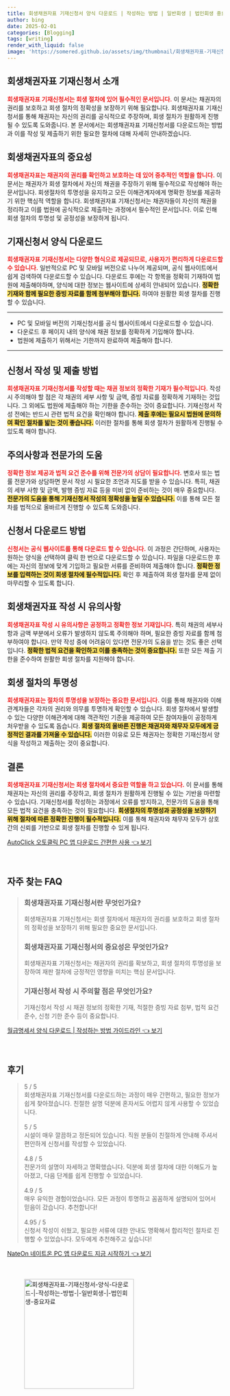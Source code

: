```yaml
---
title: 회생채권자표 기재신청서 양식 다운로드 | 작성하는 방법 | 일반회생 | 법인회생 중요자료
author: bing
date: 2025-02-01
categories: [Blogging]
tags: [writing]
render_with_liquid: false
image: 'https://somered.github.io/assets/img/thumbnail/회생채권자표-기재신청서-양식-다운로드-|-작성하는-방법-|-일반회생-|-법인회생-중요자료.webp'
---
```



<h2 id='회생채권자표_기재신청서_소개'>회생채권자표 기재신청서 소개</h2>

<p><b><span style="color: #ee2323;">회생채권자표 기재신청서는 회생 절차에 있어 필수적인 문서입니다.</span></b> 이 문서는 채권자의 권리를 보호하고 회생 절차의 정확성을 보장하기 위해 필요합니다. 회생채권자표 기재신청서를 통해 채권자는 자신의 권리를 공식적으로 주장하며, 회생 절차가 원활하게 진행될 수 있도록 도와줍니다. 본 문서에서는 회생채권자표 기재신청서를 다운로드하는 방법과 이를 작성 및 제출하기 위한 필요한 절차에 대해 자세히 안내하겠습니다.</p>

<h2 id='회생채권자표의_중요성'>회생채권자표의 중요성</h2>

<p><b><span style="color: #ee2323;">회생채권자표는 채권자의 권리를 확인하고 보호하는 데 있어 중추적인 역할을 합니다.</span></b> 이 문서는 채권자가 회생 절차에서 자신의 채권을 주장하기 위해 필수적으로 작성해야 하는 문서입니다. 회생절차의 투명성을 유지하고 모든 이해관계자에게 명확한 정보를 제공하기 위한 핵심적 역할을 합니다. 회생채권자표 기재신청서는 채권자들이 자신의 채권을 정리하고 이를 법원에 공식적으로 제출하는 과정에서 필수적인 문서입니다. 이로 인해 회생 절차의 투명성 및 공정성을 보장하게 됩니다.</p>

<h2 id='기재신청서_양식_다운로드'>기재신청서 양식 다운로드</h2>

<p><b><span style="color: #ee2323;">회생채권자표 기재신청서는 다양한 형식으로 제공되므로, 사용자가 편리하게 다운로드할 수 있습니다.</span></b> 일반적으로 PC 및 모바일 버전으로 나누어 제공되며, 공식 웹사이트에서 쉽게 검색하여 다운로드할 수 있습니다. 다운로드 후에는 각 항목을 정확히 기재하여 법원에 제출해야하며, 양식에 대한 정보는 웹사이트에 상세히 안내되어 있습니다. <b><span style="background-color: #ffe066;">정확한 기재와 함께 필요한 증빙 자료를 함께 첨부해야 합니다.</span></b> 하여야 원활한 회생 절차를 진행할 수 있습니다.</p>

<hr />

<ul>
    <li>PC 및 모바일 버전의 기재신청서를 공식 웹사이트에서 다운로드할 수 있습니다.</li>
    <li>다운로드 후 페이지 내의 양식에 채권 정보를 정확하게 기입해야 합니다.</li>
    <li>법원에 제출하기 위해서는 기한까지 완료하여 제출해야 합니다.</li>
</ul>

<hr />

<h2 id='신청서_작성_및_제출_방법'>신청서 작성 및 제출 방법</h2>

<p><b><span style="color: #ee2323;">회생채권자표 기재신청서를 작성할 때는 채권 정보의 정확한 기재가 필수적입니다.</span></b> 작성 시 주의해야 할 점은 각 채권의 세부 사항 및 금액, 증빙 자료를 정확하게 기재하는 것입니다. 그 외에도 법원에 제출해야 하는 기한을 준수하는 것이 중요합니다. 기재신청서 작성 전에는 반드시 관련 법적 요건을 확인해야 합니다. <b><span style="background-color: #ffe066;">제출 후에는 필요시 법원에 문의하여 확인 절차를 밟는 것이 좋습니다.</span></b> 이러한 절차를 통해 회생 절차가 원활하게 진행될 수 있도록 해야 합니다.</p>

<h2 id='주의사항과_전문가의_도움'>주의사항과 전문가의 도움</h2>

<p><b><span style="color: #ee2323;">정확한 정보 제공과 법적 요건 준수를 위해 전문가의 상담이 필요합니다.</span></b> 변호사 또는 법률 전문가와 상담하면 문서 작성 시 필요한 조언과 지도를 받을 수 있습니다. 특히, 채권의 세부 사항 및 금액, 발행 증빙 자료 등을 미비 없이 준비하는 것이 매우 중요합니다. <b><span style="background-color: #ffe066;">전문가의 도움을 통해 기재신청서 작성의 정확성을 높일 수 있습니다.</span></b> 이를 통해 모든 절차를 법적으로 올바르게 진행할 수 있도록 도와줍니다.</p>

<h2 id='신청서_다운로드_방법'>신청서 다운로드 방법</h2>

<p><b><span style="color: #ee2323;">신청서는 공식 웹사이트를 통해 다운로드 할 수 있습니다.</span></b> 이 과정은 간단하며, 사용자는 원하는 양식을 선택하여 클릭 한 번으로 다운로드할 수 있습니다. 파일을 다운로드한 후에는 자신의 정보에 맞게 기입하고 필요한 서류를 준비하여 제출해야 합니다. <b><span style="background-color: #ffe066;">정확한 정보를 입력하는 것이 회생 절차에 필수적입니다.</span></b> 확인 후 제출하여 회생 절차를 문제 없이 마무리할 수 있도록 합니다.</p>

<h2 id='회생채권자표_작성_시_유의사항'>회생채권자표 작성 시 유의사항</h2>

<p><b><span style="color: #ee2323;">회생채권자표 작성 시 유의사항은 공정하고 정확한 정보 기재입니다.</span></b> 특히 채권의 세부사항과 금액 부분에서 오류가 발생하지 않도록 주의해야 하며, 필요한 증빙 자료를 함께 첨부하여야 합니다. 만약 작성 중에 어려움이 있다면 전문가의 도움을 받는 것도 좋은 선택입니다. <b><span style="background-color: #ffe066;">정확한 법적 요건을 확인하고 이를 충족하는 것이 중요합니다.</span></b> 또한 모든 제출 기한을 준수하여 원활한 회생 절차를 지원해야 합니다.</p>

<h2 id='회생_절차_투명성'>회생 절차의 투명성</h2>

<p><b><span style="color: #ee2323;">회생채권자표는 절차의 투명성을 보장하는 중요한 문서입니다.</span></b> 이를 통해 채권자와 이해 관계자들은 각자의 권리와 의무를 투명하게 확인할 수 있습니다. 회생 절차에서 발생할 수 있는 다양한 이해관계에 대해 객관적인 기준을 제공하여 모든 참여자들이 공정하게 처우받을 수 있도록 돕습니다. <b><span style="background-color: #ffe066;">회생 절차의 올바른 진행은 채권자와 채무자 모두에게 긍정적인 결과를 가져올 수 있습니다.</span></b> 이러한 이유로 모든 채권자는 정확한 기재신청서 양식을 작성하고 제출하는 것이 중요합니다.</p>

<h2 id='결론'>결론</h2>

<p><b><span style="color: #ee2323;">회생채권자표 기재신청서는 회생 절차에서 중요한 역할을 하고 있습니다.</span></b> 이 문서를 통해 채권자는 자신의 권리를 주장하고, 회생 절차가 원활하게 진행될 수 있는 기반을 마련할 수 있습니다. 기재신청서를 작성하는 과정에서 오류를 방지하고, 전문가의 도움을 통해 모든 법적 요건을 충족하는 것이 필요합니다. <b><span style="background-color: #ffe066;">회생절차의 투명성과 공정성을 보장하기 위해 절차에 따른 정확한 진행이 필수적입니다.</span></b> 이를 통해 채권자와 채무자 모두가 상호 간의 신뢰를 기반으로 회생 절차를 진행할 수 있게 됩니다.</p>


<p><a class="click-button" title="AutoClick 오토클릭 PC 앱 다운로드 간편한 사용" href="https://somered.github.io/posts/AutoClick-%EC%98%A4%ED%86%A0%ED%81%B4%EB%A6%AD-PC-%EC%95%B1-%EB%8B%A4%EC%9A%B4%EB%A1%9C%EB%93%9C-%EA%B0%84%ED%8E%B8%ED%95%9C-%EC%82%AC%EC%9A%A9/" rel="dofollow">AutoClick 오토클릭 PC 앱 다운로드 간편한 사용 👈 보기</a></p><br>
<h2 id='자주_찾는_FAQ'>자주 찾는 FAQ</h2>
<div itemscope="" itemtype="https://schema.org/FAQPage">
<blockquote>
<div itemscope="" itemprop="mainEntity" itemtype="https://schema.org/Question">
<h3 itemprop="name">회생채권자표 기재신청서란 무엇인가요?</h3>
<div itemscope="" itemprop="acceptedAnswer" itemtype="https://schema.org/Answer">
<span itemprop="text">
<p>회생채권자표 기재신청서는 회생 절차에서 채권자의 권리를 보호하고 회생 절차의 정확성을 보장하기 위해 필요한 중요한 문서입니다.</p>
</span>
</div>
</div>
<div itemscope="" itemprop="mainEntity" itemtype="https://schema.org/Question">
<h3 itemprop="name">회생채권자표 기재신청서의 중요성은 무엇인가요?</h3>
<div itemscope="" itemprop="acceptedAnswer" itemtype="https://schema.org/Answer">
<span itemprop="text">
<p>회생채권자표 기재신청서는 채권자의 권리를 확보하고, 회생 절차의 투명성을 보장하여 재판 절차에 긍정적인 영향을 미치는 핵심 문서입니다.</p>
</span>
</div>
</div>
<div itemscope="" itemprop="mainEntity" itemtype="https://schema.org/Question">
<h3 itemprop="name">기재신청서 작성 시 주의할 점은 무엇인가요?</h3>
<div itemscope="" itemprop="acceptedAnswer" itemtype="https://schema.org/Answer">
<span itemprop="text">
<p>기재신청서 작성 시 채권 정보의 정확한 기재, 적절한 증빙 자료 첨부, 법적 요건 준수, 신청 기한 준수 등이 중요합니다.</p>
</span>
</div>
</div>
</blockquote>
</div>
<p><a class="click-button" title="월급명세서 양식 다운로드 | 작성하는 방법 가이드라인" href="https://somered.github.io/posts/%EC%9B%94%EA%B8%89%EB%AA%85%EC%84%B8%EC%84%9C-%EC%96%91%EC%8B%9D-%EB%8B%A4%EC%9A%B4%EB%A1%9C%EB%93%9C-%EC%9E%91%EC%84%B1%ED%95%98%EB%8A%94-%EB%B0%A9%EB%B2%95-%EA%B0%80%EC%9D%B4%EB%93%9C%EB%9D%BC%EC%9D%B8/" rel="dofollow">월급명세서 양식 다운로드 | 작성하는 방법 가이드라인 👈 보기</a></p><br>
<h2 id='후기'>후기</h2>
<div itemscope itemtype="https://schema.org/Product">
  <blockquote>
  <div itemprop="review" itemscope itemtype="https://schema.org/Review">
      <div itemprop="reviewRating" itemscope itemtype="https://schema.org/Rating"> <span itemprop="ratingValue">5</span> / <span itemprop="bestRating">5</span> </div>
      <span itemprop="reviewBody">회생채권자표 기재신청서를 다운로드하는 과정이 매우 간편하고, 필요한 정보가 쉽게 찾아졌습니다. 친절한 설명 덕분에 혼자서도 어렵지 않게 사용할 수 있었습니다.</span>
  </div>
  <br>
  <div itemprop="review" itemscope itemtype="https://schema.org/Review">
      <div itemprop="reviewRating" itemscope itemtype="https://schema.org/Rating"> <span itemprop="ratingValue">5</span> / <span itemprop="bestRating">5</span> </div>
      <span itemprop="reviewBody">시설이 매우 깔끔하고 정돈되어 있습니다. 직원 분들이 친절하게 안내해 주셔서 편안하게 신청서를 작성할 수 있었습니다.</span>
  </div>
  <br>
  <div itemprop="review" itemscope itemtype="https://schema.org/Review">
      <div itemprop="reviewRating" itemscope itemtype="https://schema.org/Rating"> <span itemprop="ratingValue">4.8</span> / <span itemprop="bestRating">5</span> </div>
      <span itemprop="reviewBody">전문가의 설명이 자세하고 명확했습니다. 덕분에 회생 절차에 대한 이해도가 높아졌고, 다음 단계를 쉽게 진행할 수 있었습니다.</span>
  </div>
  <br>
  <div itemprop="review" itemscope itemtype="https://schema.org/Review">
      <div itemprop="reviewRating" itemscope itemtype="https://schema.org/Rating"> <span itemprop="ratingValue">4.9</span> / <span itemprop="bestRating">5</span> </div>
      <span itemprop="reviewBody">매우 유익한 경험이었습니다. 모든 과정이 투명하고 꼼꼼하게 설명되어 있어서 믿음이 갔습니다. 추천합니다!</span>
  </div>
  <br>
  <div itemprop="review" itemscope itemtype="https://schema.org/Review">
      <div itemprop="reviewRating" itemscope itemtype="https://schema.org/Rating"> <span itemprop="ratingValue">4.95</span> / <span itemprop="bestRating">5</span> </div>
      <span itemprop="reviewBody">신청서 작성이 쉬웠고, 필요한 서류에 대한 안내도 명확해서 합리적인 절차로 진행할 수 있었습니다. 모두에게 추천해주고 싶습니다!</span>
  </div>
  </blockquote>
</div>
<p><a class="click-button" title="NateOn 네이트온 PC 앱 다운로드 지금 시작하기" href="https://somered.github.io/posts/NateOn-%EB%84%A4%EC%9D%B4%ED%8A%B8%EC%98%A8-PC-%EC%95%B1-%EB%8B%A4%EC%9A%B4%EB%A1%9C%EB%93%9C-%EC%A7%80%EA%B8%88-%EC%8B%9C%EC%9E%91%ED%95%98%EA%B8%B0/" rel="dofollow">NateOn 네이트온 PC 앱 다운로드 지금 시작하기 👈 보기</a></p><br>
<figure class="image"><img src="https://somered.github.io/assets/img/thumbnail/회생채권자표-기재신청서-양식-다운로드-|-작성하는-방법-|-일반회생-|-법인회생-중요자료.webp" alt="회생채권자표-기재신청서-양식-다운로드-|-작성하는-방법-|-일반회생-|-법인회생-중요자료" width="256" height="256"></figure>